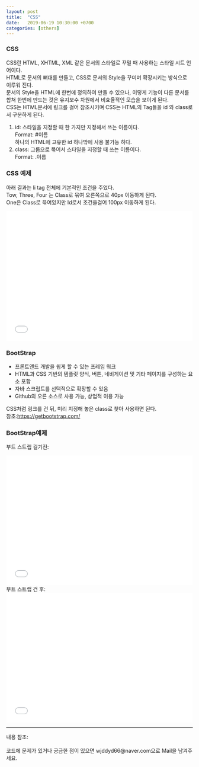 ```yaml
---
layout: post
title:  "CSS"
date:   2019-06-19 10:30:00 +0700
categories: [others]
---
```


###  CSS
CSS란 HTML, XHTML, XML 같은 문서의 스타일로 꾸밀 때 사용하는 스타일 시트 언어이다.  
HTML로 문서의 뼈대를 만들고, CSS로 문서의 Style을 꾸미며 확장시키는 방식으로 이루워 진다.  
문서의 Style을 HTML에 한번에 정의하여 만들 수 있으나, 이렇게 기능이 다른 문서를 합쳐 한번에 만드는 것은 유지보수 차원에서 비효율적인 모습을 보이게 된다.  
CSS는 HTML문서에 링크를 걸어 참조시키며 CSS는 HTML의 Tag들을 id 와 class로서 구분하게 된다.
1. id: 스타일을 지정할 때 한 가지만 지정해서 쓰는 이름이다.  
Format: #이름  
하나의 HTML에 고유한 id 하나밖에 사용 불가능 하다.
2. class: 그룹으로 묶어서 스타일을 지정할 때 쓰는 이름이다.  
Format: .이름  

###  CSS 예제
아래 결과는 li tag 전체에 기본적인 조건을 주었다.  
Tow, Three, Four 는 Class로 묶여 오른쪽으로 40px 이동하게 된다.  
One은 Class로 묶여있지만 Id로서 조건을걸어 100px 이동하게 된다.  

<iframe width="100%" height="350" src="//jsfiddle.net/wjddyd66/fL8msu1p/1/embedded/html,css,result/dark/" allowfullscreen="allowfullscreen" frameborder="0"></iframe>
<br>

###  BootStrap
 - 프론트앤드 개발을 쉽게 할 수 있는 프레임 워크
 - HTML과 CSS 기반의 템플릿 양식, 버튼, 네비게이션 및 기타 페이지를 구성하는 요소 포함
 - 자바 스크립트를 선택적으로 확장할 수 있음
 - Github의 오른 소스로 사용 가능, 상업적 이용 가능

CSS처럼 링크를 건 뒤, 미리 지정해 놓은 class로 찾아 사용하면 된다.  
참초:<https://getbootstrap.com/>  

###  BootStrap예제
부트 스트랩 걸기전:  
<iframe width="100%" height="350" src="//jsfiddle.net/wjddyd66/0q7b2w65/3/embedded/html,result/dark/" allowfullscreen="allowfullscreen" frameborder="0"></iframe>
<br>
부트 스트랩 건 후:  
<iframe width="100%" height="350" src="//jsfiddle.net/wjddyd66/fL8msu1p/6/embedded/html,result/dark/" allowfullscreen="allowfullscreen" frameborder="0"></iframe>
<br>

<hr>
내용 참조: <https://aboooks.tistory.com/61?category=516604><br>
<br>
코드에 문제가 있거나 궁금한 점이 있으면 wjddyd66@naver.com으로  Mail을 남겨주세요.